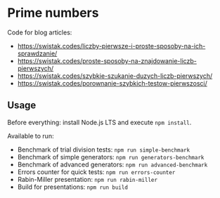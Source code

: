 # Prime numbers

Code for blog articles:

- <https://swistak.codes/liczby-pierwsze-i-proste-sposoby-na-ich-sprawdzanie/>
- <https://swistak.codes/proste-sposoby-na-znajdowanie-liczb-pierwszych/>
- <https://swistak.codes/szybkie-szukanie-duzych-liczb-pierwszych/>
- <https://swistak.codes/porownanie-szybkich-testow-pierwszosci/>

## Usage

Before everything: install Node.js LTS and execute `npm install`. 

Available to run:

- Benchmark of trial division tests: `npm run simple-benchmark`
- Benchmark of simple generators: `npm run generators-benchmark`
- Benchmark of advanced generators: `npm run advanced-benchmark`
- Errors counter for quick tests: `npm run errors-counter`
- Rabin-Miller presentation: `npm run rabin-miller`
- Build for presentations: `npm run build`
